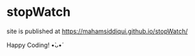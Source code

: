 # stopWatch
 site is published   at https://mahamsiddiqui.github.io/stopWatch/
 
Happy Coding! •̀ᴗ•́
